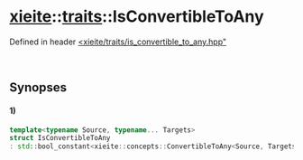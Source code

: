 # [xieite](../../xieite.md)\:\:[traits](../../traits.md)\:\:IsConvertibleToAny
Defined in header [<xieite/traits/is_convertible_to_any.hpp"](../../../include/xieite/traits/is_convertible_to_any.hpp)

&nbsp;

## Synopses
#### 1)
```cpp
template<typename Source, typename... Targets>
struct IsConvertibleToAny
: std::bool_constant<xieite::concepts::ConvertibleToAny<Source, Targets...>> {};
```
